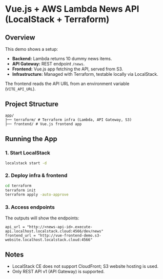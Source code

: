 # Vue.js + AWS Lambda News API (LocalStack + Terraform)

## Overview

This demo shows a setup:

- **Backend:** Lambda returns 10 dummy news items.
- **API Gateway:** REST endpoint `/news`.
- **Frontend:** Vue.js app fetching the API, served from S3.
- **Infrastructure:** Managed with Terraform, testable locally via LocalStack.

The frontend reads the API URL from an environment variable (`VITE_API_URL`).

## Project Structure

```
app/
├── terraform/ # Terraform infra (Lambda, API Gateway, S3)
├── frontend/ # Vue.js frontend app
```


## Running the App

### 1. Start LocalStack

```bash
localstack start -d
```

### 2. Deploy infra & frontend

```bash
cd terraform
terraform init
terraform apply -auto-approve
```

### 3. Access endpoints

The outputs will show the endpoints:

```
api_url = "http://<news-api-id>.execute-api.localhost.localstack.cloud:4566/dev/news"
frontend_url = "http://vue-frontend-demo.s3-website.localhost.localstack.cloud:4566"
```

## Notes

- LocalStack CE does not support CloudFront; S3 website hosting is used.
- Only REST API v1 (API Gateway) is supported.
